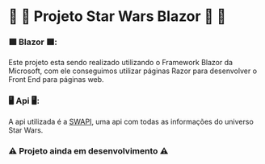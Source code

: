 # 🌌 🤖 Projeto Star Wars Blazor 🤖 🌌
### 🟪 Blazor 🟪:
Este projeto esta sendo realizado utilizando o Framework Blazor da Microsoft, com ele conseguimos utilizar páginas Razor para desenvolver o Front End para páginas web.

### 🖥️ Api 🖥️:
A api utilizada é a [SWAPI](https://swapi.dev/), uma api com todas as informações do universo Star Wars.

### ⚠️ Projeto ainda em desenvolvimento ⚠️
